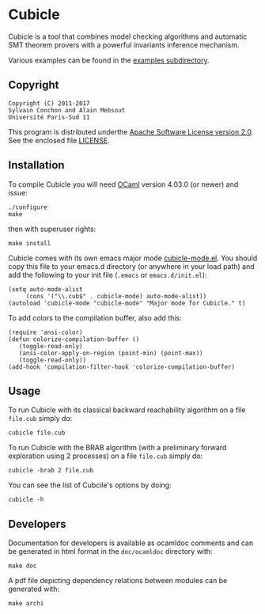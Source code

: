 Cubicle
=======

Cubicle is a tool that combines model checking algorithms and automatic SMT
theorem provers with a powerful invariants inference mechanism.

Various examples can be found in the [examples subdirectory](examples).

Copyright
---------

    Copyright (C) 2011-2017
    Sylvain Conchon and Alain Mebsout
    Université Paris-Sud 11

This program is distributed underthe
[Apache Software License version 2.0](https://www.apache.org/licenses/LICENSE-2.0).
See the enclosed file [LICENSE](LICENSE).


Installation
------------

To compile Cubicle you will need [OCaml](http://ocaml.org) version 4.03.0 (or
newer) and issue:

    ./configure
    make

then with superuser rights:

    make install

Cubicle comes with its own emacs major
mode [cubicle-mode.el](doc/emacs/cubicle-mode.el). You should copy this file to
your emacs.d directory (or anywhere in your load path) and add the following to
your init file (`.emacs` or `emacs.d/init.el`):

```elisp
(setq auto-mode-alist
     (cons '("\\.cub$" . cubicle-mode) auto-mode-alist))
(autoload 'cubicle-mode "cubicle-mode" "Major mode for Cubicle." t)
```
    
To add colors to the compilation buffer, also add this:

```elisp
(require 'ansi-color)
(defun colorize-compilation-buffer ()
   (toggle-read-only)
   (ansi-color-apply-on-region (point-min) (point-max))
   (toggle-read-only))
(add-hook 'compilation-filter-hook 'colorize-compilation-buffer)
```

Usage
-----

To run Cubicle with its classical backward reachability algorithm on a file
`file.cub` simply do:
 
    cubicle file.cub

To run Cubicle with the BRAB algorithm (with a preliminary forward exploration
using 2 processes) on a file `file.cub` simply do:
 
    cubicle -brab 2 file.cub

You can see the list of Cubcile's options by doing:

    cubicle -h


Developers
----------

Documentation for developers is available as ocamldoc comments and can be
generated in html format in the `doc/ocamldoc` directory with:

    make doc

A pdf file depicting dependency relations between modules can be generated
with:

    make archi
